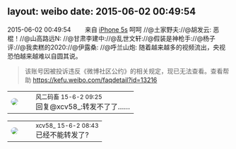 layout: weibo
date: 2015-06-02 00:49:54
---
<meta name="referrer" content="no-referrer" />

2015-06-02 00:49:54  &nbsp;&nbsp;&nbsp;&nbsp;&nbsp;&nbsp; 来自 <a href="sinaweibo://customweibosource" rel="nofollow">iPhone 5s</a>
呵呵 //@土家野夫://@胡发云: 恶棍！//@山高路远N: //@甘肃李建中://@乱世文轩://@假装是神枪手://@杨子评://@我卖糕的2020://@伊露桑: //@呼兰山炮: 随着越来越多的视频流出，央视恐怕越来越难以自圆其说。
>  该账号因被投诉违反《微博社区公约》的相关规定，现已无法查看。查看帮助 https://kefu.weibo.com/faqdetail?id=13216

<table style="width: 100%;">
  <tr>
    <td style="width: 40px;"><img style="border-radius:50%" src="https://tva3.sinaimg.cn/crop.0.0.639.639.50/6d2a6003jw8f3idy69w2gj20hs0hrt9g.jpg?KID=imgbed,tva&Expires=1624463481&ssig=44I1wDvAI%2B"></td>
    <td colspan="2"><small>风二码畜 15-6-2 09:25</small><br/>回复@xcv58_:转发不了了……</td>
  </tr>
</table>

<table style="width: 100%;">
  <tr>
    <td style="width: 40px;"><img style="border-radius:50%" src="https://tva3.sinaimg.cn/crop.0.0.1242.1242.50/801f7e9ajw8f3peekcgoqj20yi0yidg9.jpg?KID=imgbed,tva&Expires=1624463481&ssig=wB1go32Dt6"></td>
    <td colspan="2"><small>xcv58_ 15-6-2 08:43</small><br/>已经不能转发了?</td>
  </tr>
</table>

